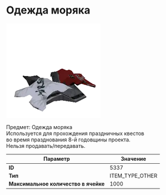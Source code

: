 # Одежда моряка

![Item Image](../img/5337.webp?raw=true)

Предмет: Одежда моряка<br>Используется для прохождения праздничных квестов<br>во время празднования 8-й годовщины проекта.<br>Нельзя продавать/передавать.


| Параметр | Значение |
|----------|----------|
| **ID** | 5337 |
| **Тип** | ITEM_TYPE_OTHER |
| **Максимальное количество в ячейке** | 1000 |

